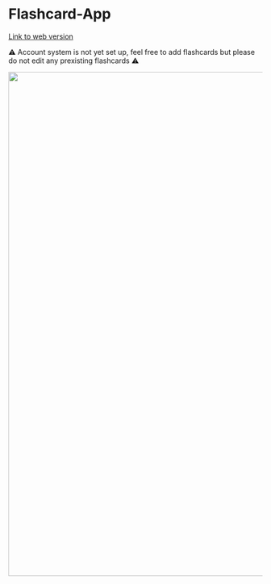 # Flashcard-App
[Link to web version](https://flashcard-app-fe54f.web.app)<br/>

⚠️ Account system is not yet set up, feel free to add flashcards but please do not edit any prexisting flashcards ⚠️ <br/>

<img width=1000 src="https://github.com/user-attachments/assets/f7b340b1-d094-4c99-a7a0-a784a2d6ed0e">
